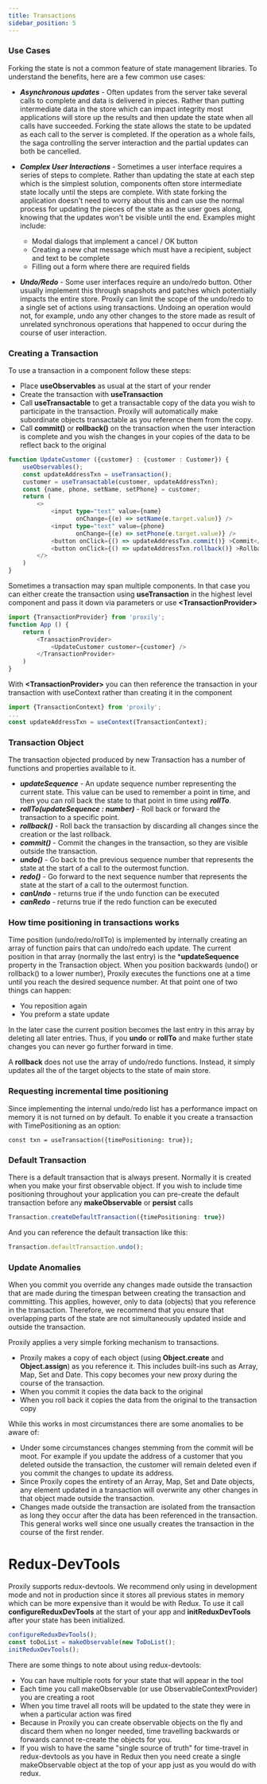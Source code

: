 ```yaml
---
title: Transactions
sidebar_position: 5
---
```

### Use Cases
Forking the state is not a common feature of state management libraries.  To understand the benefits, here are a few common use cases:

* ***Asynchronous updates*** - Often updates from the server take several calls to complete and data is delivered in pieces.  Rather than putting intermediate data in the store which can impact integrity most applications will store up the results and then update the state when all calls have succeeded. Forking the state allows the state to be updated as each call to the server is completed.  If the operation as a whole fails, the saga controlling the server interaction and the partial updates can both be cancelled.

* ***Complex User Interactions*** - Sometimes a user interface requires a series of steps to complete.  Rather than updating the state at each step which is the simplest solution, components often store intermediate state locally until the steps are complete. With state forking the application doesn't need to worry about this and can use the normal process for updating the pieces of the state as the user goes along, knowing that the updates won't be visible until the end. Examples might include:
    * Modal dialogs that implement a cancel / OK button
    * Creating a new chat message which must have a recipient, subject and text to be complete
    * Filling out a form where there are required fields

* ***Undo/Redo*** - Some user interfaces require an undo/redo button. Other usually implement this through snapshots and patches which potentially impacts the entire store. Proxily can limit the scope of the undo/redo to a single set of actions using transactions.  Undoing an operation would not, for example, undo any other changes to the store made as result of unrelated synchronous operations that happened to occur during the course of user interaction.
### Creating a Transaction

To use a transaction in a component follow these steps:
* Place **useObservables** as usual at the start of your render
* Create the transaction with **useTransaction**
* Call **useTransactable** to get a transactable copy of the data you wish to participate in the transaction. Proxily will automatically make subordinate objects transactable as you reference them from the copy.
* Call **commit()** or **rollback()** on the transaction when the user interaction is complete and you wish the changes in your copies of the data to be reflect back to the original
```typescript jsx
function UpdateCustomer ({customer} : {customer : Customer}) {
    useObservables();
    const updateAddressTxn = useTransaction();
    customer = useTransactable(customer, updateAddressTxn);
    const {name, phone, setName, setPhone} = customer;
    return (
        <>
            <input type="text" value={name} 
                   onChange={(e) => setName(e.target.value)} />
            <input type="text" value={phone} 
                   onChange={(e) => setPhone(e.target.value)} />
            <button onClick={() => updateAddressTxn.commit()} >Commit</button>
            <button onClick={() => updateAddressTxn.rollback()} >Rollback</button>
        </>
    )
}

```
Sometimes a transaction may span multiple components.  In that case you can either create the transaction using **useTransaction** in the highest level component and pass it down via parameters or use **\<TransactionProvider\>**
```typescript jsx
import {TransactionProvider} from 'proxily';
function App () {
    return (
        <TransactionProvider>
            <UpdateCustomer customer={customer} />
        </TransactionProvider>
    )
}
```
With **\<TransactionProvider\>** you can then reference the transaction in your transaction with useContext rather than creating it in the component
```typescript
import {TransactionContext} from 'proxily';
...
const updateAddressTxn = useContext(TransactionContext);
```

### Transaction Object

The transaction objected produced by new Transaction has a number of functions and properties available to it.
* ***updateSequence*** - An update sequence number representing the current state.  This value can be used to remember a point in time, and then you can roll back the state to that point in time using ***rollTo***.
* ***rollTo(updateSequence : number)*** - Roll back or forward the transaction to a specific point.
* ***rollback()*** - Roll back the transaction by discarding all changes since the creation or the last rollback.
* ***commit()*** - Commit the changes in the transaction, so they are visible outside the transaction.
* ***undo()*** - Go back to the previous sequence number that represents the state at the start of a call to the outermost function.
* ***redo()*** - Go forward to the next sequence number that represents the state at the start of a call to the outermost function.
* ***canUndo*** - returns true if the undo function can be executed
* ***canRedo*** - returns true if the redo function can be executed

### How time positioning in transactions works ###

Time position (undo/redo/rollTo) is implemented by internally creating an array of function pairs that can undo/redo each update.  The current position in that array (normally the last entry) is the ***updateSequence** property in the Transaction object.  When you position backwards (undo() or rollback() to a lower number), Proxily executes the functions one at a time until you reach the desired sequence number.  At that point one of two things can happen:
* You reposition again
* You preform a state update

In the later case the current position becomes the last entry in this array by deleting all later entries.  Thus, if you **undo** or **rollTo** and make further state changes you can never go further forward in time.

A **rollback** does not use the array of undo/redo functions.  Instead, it simply updates all the of the target objects to the state of main store.

### Requesting incremental time positioning

Since implementing the internal undo/redo list has a performance impact on memory it is not turned on by default.  To enable it you create a transaction with TimePositioning as an option:
```
const txn = useTransaction({timePositioning: true});
```
### Default Transaction
There is a default transaction that is always present.  Normally it is created when you make your first observable object.  If you wish to include time positioning throughout your application you can pre-create the default transaction before any **makeObservable** or **persist** calls
```typescript
Transaction.createDefaultTransaction({timePositioning: true})
```
And you can reference the default transaction like this:
```typescript
Transaction.defaultTransaction.undo();
```
### Update Anomalies ###

When you commit you override any changes made outside the transaction that are made during the timespan between creating the transaction and committing.  This applies, however, only to data (objects) that you reference in the transaction.  Therefore, we recommend that you ensure that overlapping parts of the state are not simultaneously updated inside and outside the transaction.

Proxily applies a very simple forking mechanism to transactions.
* Proxily makes a copy of each object (using **Object.create** and **Object.assign**) as you reference it.  This includes built-ins such as Array, Map, Set and Date.  This copy becomes your new proxy during the course of the transaction.
* When you commit it copies the data back to the original
* When you roll back it copies the data from the original to the transaction copy

While this works in most circumstances there are some anomalies to be aware of:
* Under some circumstances changes stemming from the commit will be moot.  For example if you update the address of a customer that you deleted outside the transaction, the customer will remain deleted even if you commit the changes to update its address.
* Since Proxily copes the entirety of an Array, Map, Set and Date objects, any element updated in a transaction will overwrite any other changes in that object made outside the transaction.
* Changes made outside the transaction are isolated from the transaction as long they occur after the data has been referenced in the transaction.  This general works well since one usually creates the transaction in the course of the first render.
# Redux-DevTools

Proxily supports redux-devtools. We recommend only using in development mode and not in production since it stores all previous states in memory which can be more expensive than it would be with Redux.  To use it call **configureReduxDevTools** at the start of your app and **initReduxDevTools** after your state has been initialized.
```javascript
configureReduxDevTools();
const toDoList = makeObservable(new ToDoList();
initReduxDevTools();
```
There are some things to note about using redux-devtools:
* You can have multiple roots for your state that will appear in the tool
* Each time you call makeObservable (or use ObservableContextProvider) you are creating a root
* When you time travel all roots will be updated to the state they were in when a particular action was fired
* Because in Proxily you can create observable objects on the fly and discard them when no longer needed, time travelling backwards or forwards cannot re-create the objects for you.
* If you wish to have the same "single source of truth" for time-travel in redux-devtools as you have in Redux then you need create a single makeObservable object at the top of your app just as you would do with redux.
